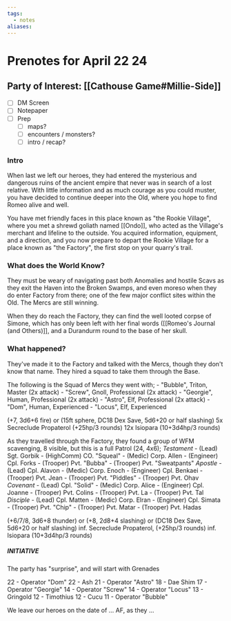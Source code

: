 ```yaml
---
tags:
  - notes
aliases:
---
```


# Prenotes for April 22 24
## Party of Interest: [[Cathouse Game#Millie-Side]]
- [ ] DM Screen
- [ ] Notepaper
- [ ] Prep
	- [ ] maps?
	- [ ] encounters / monsters?
	- [ ] intro / recap?

### Intro
When last we left our heroes, they had entered the mysterious and dangerous ruins of the ancient empire that never was in search of a lost relative. With little information and as much courage as you could muster, you have decided to continue deeper into the Old, where you hope to find Romeo alive and well.

You have met friendly faces in this place known as "the Rookie Village", where you met a shrewd goliath named [[Ondo]], who acted as the Village's merchant and lifeline to the outside. You acquired information, equipment, and a direction, and you now prepare to depart the Rookie Village for a place known as "the Factory", the first stop on your quarry's trail.

### What does the World Know?

They must be weary of navigating past both Anomalies and hostile Scavs as they exit the Haven into the Broken Swamps, and even moreso when they do enter Factory from there; one of the few major conflict sites within the Old. The Mercs are still winning. 

When they do reach the Factory, they can find the well looted corpse of Simone, which has only been left with her final words ([[Romeo's Journal (and Others)]], and a Durandurm round to the base of her skull. 

### What happened?
They've made it to the Factory and talked with the Mercs, though they don't know that name. They hired a squad to take them through the Base.

The following is the Squad of Mercs they went with;
	- "Bubble", Triton, Master (2x attack)
	- "Screw", Gnoll, Professional (2x attack)
	- "Georgie", Human, Professional (2x attack)
	- "Astro", Elf, Professional (2x attack)
	- "Dom", Human, Experienced
	- "Locus", Elf, Experienced

(+7, 3d6+6 fire) or (15ft sphere, DC18 Dex Save, 5d6+20 or half slashing)
5x Secreclude Propaterol (+25hp/3 rounds)
12x Isiopara (10+3d4hp/3 rounds)

As they travelled through the Factory, they found a group of WFM scavenging, 8 visible, but this is a full Patrol (24, 4x6);
	*Testament*
	- (Lead) Sgt. Gorbik
	- (HighComm) CO. "Squeal"
	- (Medic) Corp. Allen
	- (Engineer) Cpl. Forks
	- (Trooper) Pvt. "Bubba"
	- (Trooper) Pvt. "Sweatpants"
	*Apostle*
	- (Lead) Cpl. Alavon
	- (Medic) Corp. Enoch
	- (Engineer) Cpl. Benkaei
	- (Trooper) Pvt. Jean
	- (Trooper) Pvt. "Piddles"
	- (Trooper) Pvt. Ohav
	*Covenant*
	- (Lead) Cpl. "Solid"
	- (Medic) Corp. Alice
	- (Engineer) Cpl. Joanne
	- (Trooper) Pvt. Colins
	- (Trooper) Pvt. La
	- (Trooper) Pvt. Tal
	*Disciple*
	- (Lead) Cpl. Matten
	- (Medic) Corp. Elran
	- (Engineer) Cpl. Simata
	- (Trooper) Pvt. "Chip"
	- (Trooper) Pvt. Matar
	- (Trooper) Pvt. Hadas

(+6/7/8, 3d6+8 thunder) or (+8, 2d8+4 slashing) or (DC18 Dex Save, 5d6+20 or half slashing) 
inf. Secreclude Propaterol, (+25hp/3 rounds)
inf. Isiopara (10+3d4hp/3 rounds)

##### INITIATIVE
The party has "surprise", and will start with Grenades

22 - Operator "Dom"
22 - Ash
21 - Operator "Astro"
18 - Dae Shim
17 - Operator "Georgie"
14 - Operator "Screw"
14 - Operator "Locus"
13 - Gringold
12 - Timothius
12 - Cucu
11 - Operator "Bubble"


We leave our heroes on the date of ... AF, as they ...